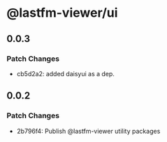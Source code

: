 # @lastfm-viewer/ui

## 0.0.3

### Patch Changes

-   cb5d2a2: added daisyui as a dep.

## 0.0.2

### Patch Changes

-   2b796f4: Publish @lastfm-viewer utility packages
